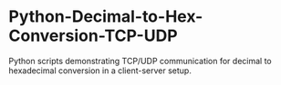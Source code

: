 # Python-Decimal-to-Hex-Conversion-TCP-UDP
Python scripts demonstrating TCP/UDP communication for decimal to hexadecimal conversion in a client-server setup.
